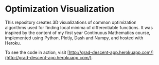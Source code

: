 # Optimization Visualization

This repository creates 3D visualizations of common optimization algorithms used for finding local minima of differentiable functions. It was inspired by the content of my first year Continuous Mathematics course, implemented using Python, Plotly, Dash and Numpy, and hosted with Heroku.

To see the code in action, visit [http://grad-descent-app.herokuapp.com/](http://grad-descent-app.herokuapp.com/).
